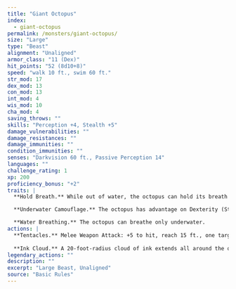 ```yaml
---
title: "Giant Octopus"
index:
  - giant-octopus
permalink: /monsters/giant-octopus/
size: "Large"
type: "Beast"
alignment: "Unaligned"
armor_class: "11 (Dex)"
hit_points: "52 (8d10+8)"
speed: "walk 10 ft., swim 60 ft."
str_mod: 17
dex_mod: 13
con_mod: 13
int_mod: 4
wis_mod: 10
cha_mod: 4
saving_throws: ""
skills: "Perception +4, Stealth +5"
damage_vulnerabilities: ""
damage_resistances: ""
damage_immunities: ""
condition_immunities: ""
senses: "Darkvision 60 ft., Passive Perception 14"
languages: ""
challenge_rating: 1
xp: 200
proficiency_bonus: "+2"
traits: |
  **Hold Breath.** While out of water, the octopus can hold its breath for 1 hour.

  **Underwater Camouflage.** The octopus has advantage on Dexterity (Stealth) checks made while underwater.

  **Water Breathing.** The octopus can breathe only underwater.
actions: |
  **Tentacles.** Melee Weapon Attack: +5 to hit, reach 15 ft., one target. Hit: 10 (2d6 + 3) bludgeoning damage. If the target is a creature, it is grappled (escape DC 16). Until this grapple ends, the target is restrained, and the octopus can't use its tentacles on another target.
  
  **Ink Cloud.** A 20-foot-radius cloud of ink extends all around the octopus if it is underwater. The area is heavily obscured for 1 minute, although a significant current can disperse the ink. After releasing the ink, the octopus can use the Dash action as a bonus action.  
legendary_actions: ""
description: ""
excerpt: "Large Beast, Unaligned"
source: "Basic Rules"
---
```

